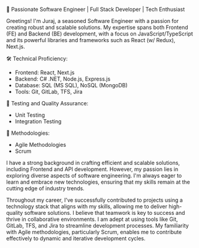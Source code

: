 🚀 Passionate Software Engineer | Full Stack Developer | Tech Enthusiast

Greetings! I'm Juraj, a seasoned Software Engineer with a passion for creating robust and scalable solutions. My expertise spans both Frontend (FE) and Backend (BE) development, with a focus on JavaScript/TypeScript and its powerful libraries and frameworks such as React (w/ Redux), Next.js.

🛠️ Technical Proficiency:

- Frontend: React, Next.js
- Backend: C# .NET, Node.js, Express.js
- Database: SQL (MS SQL), NoSQL (MongoDB)
- Tools: Git, GitLab, TFS, Jira

🧪 Testing and Quality Assurance:

- Unit Testing
- Integration Testing

🔄 Methodologies:

- Agile Methodologies
- Scrum

I have a strong background in crafting efficient and scalable solutions, including Frontend and API development. However, my passion lies in exploring diverse aspects of software engineering. I'm always eager to learn and embrace new technologies, ensuring that my skills remain at the cutting edge of industry trends.

Throughout my career, I've successfully contributed to projects using a technology stack that aligns with my skills, allowing me to deliver high-quality software solutions. I believe that teamwork is key to success and thrive in collaborative environments. I am adept at using tools like Git, GitLab, TFS, and Jira to streamline development processes. My familiarity with Agile methodologies, particularly Scrum, enables me to contribute effectively to dynamic and iterative development cycles.
